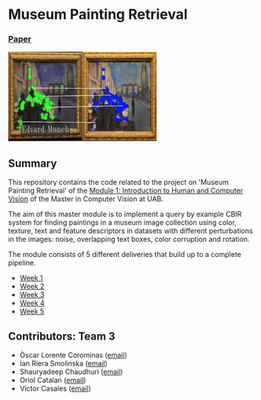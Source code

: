 # Museum Painting Retrieval

### [Paper](https://arxiv.org/abs/2105.04891)

<img src="museum_painting_retrieval.png" width=60%>

## Summary
This repository contains the code related to the project on 'Museum Painting Retrieval' of the [Module 1: Introduction to Human and Computer Vision](https://pagines.uab.cat/mcv/content/m1-introduction-human-and-computer-vision) of the Master in Computer Vision at UAB. 

The aim of this master module is to implement a query by example CBIR system for finding paintings in a museum image collection using color, texture, text and feature descriptors in datasets with different perturbations in the images: noise, overlapping text boxes, color corruption and rotation.

The module consists of 5 different deliveries that build up to a complete pipeline.

* [Week 1](https://github.com/oscarlorente/Museum-Painting-Retrieval/tree/main/week1)
* [Week 2](https://github.com/oscarlorente/Museum-Painting-Retrieval/tree/main/week2)
* [Week 3](https://github.com/oscarlorente/Museum-Painting-Retrieval/tree/main/week3)
* [Week 4](https://github.com/oscarlorente/Museum-Painting-Retrieval/tree/main/week4)
* [Week 5](https://github.com/oscarlorente/Museum-Painting-Retrieval/tree/main/week5)

## Contributors: Team 3
- Òscar Lorente Corominas ([email](mailto:oscar.lorentec@e-campus.uab.cat))
- Ian Riera Smolinska ([email](mailto:ianpau.riera@e-campus.uab.cat))
- Shauryadeep Chaudhuri ([email](mailto:shauryadeep.chaudhuri@e-campus.uab.cat))
- Oriol Catalan ([email](mailto:oriol.catalan@e-campus.uab.cat))
- Víctor Casales ([email](mailto:victor.casales@e-campus.uab.cat))

